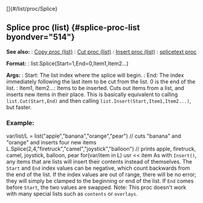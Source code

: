 []{#/list/proc/Splice}
## Splice proc (list) {#splice-proc-list byondver="514"}
**See also:**
:   [Copy proc (list)](#/list/proc/Copy)
:   [Cut proc (list)](#/list/proc/Cut)
:   [Insert proc (list)](#/list/proc/Insert)
:   [splicetext proc](#/proc/splicetext)
<!-- -->
**Format:**
:   list.Splice(Start=1,End=0,Item1,Item2\...)
<!-- -->
**Args:**
:   Start: The list index where the splice will begin.
:   End: The index immediately following the last item to be cut from
    the list. 0 is the end of the list.
:   Item1, Item2\...: Items to be inserted.
Cuts out items from a list, and inserts new items in their place. This
is basically equivalent to calling `list.Cut(Start,End)` and then
calling `list.Insert(Start,Item1,Item2...)`, but faster.
### Example:
var/list/L = list(\"apple\",\"banana\",\"orange\",\"pear\") // cuts
\"banana\" and \"orange\" and inserts four new items
L.Splice(2,4,\"firetruck\",\"camel\",\"joystick\",\"balloon\") // prints
apple, firetruck, camel, joystick, balloon, pear for(var/item in L) usr
\<\< item
As with `Insert()`, any items that are lists will insert their contents
instead of themselves.
The `Start` and `End` index values can be negative, which count
backwards from the end of the list. If the index values are out of
range, there will be no error; they will simply be clamped to the
beginning or end of the list. If `End` comes before `Start`, the two
values are swapped.
Note: This proc doesn\'t work with many special lists such as `contents`
or `overlays`.